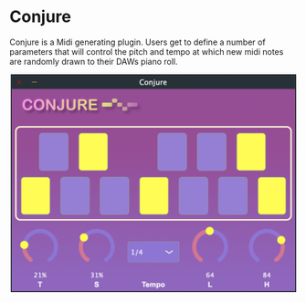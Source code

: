 # Conjure

Conjure is a Midi generating plugin. Users get to define a number of parameters that will control the pitch and tempo at which new midi notes are randomly drawn to their DAWs piano roll. 

<p align="center">
	<img src="./IMAGES/ConjureScreenShot.png" width="500">
</p>
